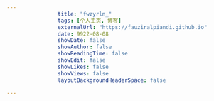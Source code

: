 ---
                title: "fwzyrln_"
                tags: [个人主页, 博客]
                externalUrl: "https://fauziralpiandi.github.io"
                date: 9922-08-08
                showDate: false
                showAuthor: false
                showReadingTime: false
                showEdit: false
                showLikes: false
                showViews: false
                layoutBackgroundHeaderSpace: false
                ---

